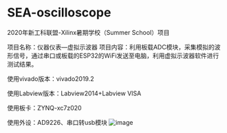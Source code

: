 # SEA-oscilloscope
2020年新工科联盟-Xilinx暑期学校（Summer School）项目

项目名称：仪器仪表—虚拟示波器
项目内容：利用板载ADC模块，采集模拟的波形信号，通过串口或板载的ESP32的WiFi发送至电脑，利用虚拟示波器软件进行测试结果。

使用vivado版本：vivado2019.2

使用Labview版本：Labview2014+Labview VISA

使用板卡：ZYNQ-xc7z020

使用外设：AD9226、串口转usb模块
![image](https://github.com/jerryli96/SEA-oscilloscope/images/IMG_20200801_192335.jpg)
